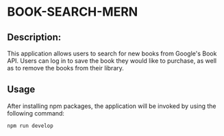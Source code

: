 # BOOK-SEARCH-MERN

## Description:

This application allows users to search for new books from Google's Book API. Users can log in to save the book they would like to purchase, as well as to remove the books from their library.

## Usage

After installing npm packages, the application will be invoked by using the following command:

```
npm run develop
```